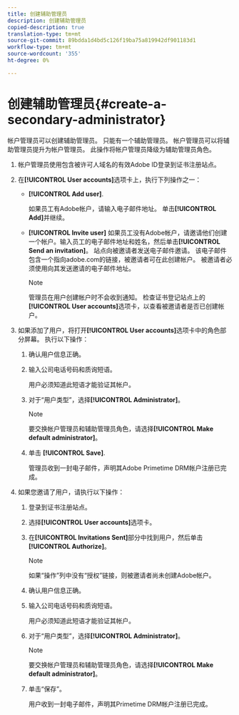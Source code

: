```yaml
---
title: 创建辅助管理员
description: 创建辅助管理员
copied-description: true
translation-type: tm+mt
source-git-commit: 89bdda1d4bd5c126f19ba75a819942df901183d1
workflow-type: tm+mt
source-wordcount: '355'
ht-degree: 0%

---
```



# 创建辅助管理员{#create-a-secondary-administrator}

帐户管理员可以创建辅助管理员。 只能有一个辅助管理员。 帐户管理员可以将辅助管理员提升为帐户管理员。 此操作将帐户管理员降级为辅助管理员角色。

1. 帐户管理员使用包含被许可人域名的有效Adobe ID登录到证书注册站点。
1. 在&#x200B;**[!UICONTROL User accounts]**&#x200B;选项卡上，执行下列操作之一：

   * **[!UICONTROL Add user]**.

      如果员工有Adobe帐户，请输入电子邮件地址。 单击&#x200B;**[!UICONTROL Add]**&#x200B;并继续。

   * **[!UICONTROL Invite user]** 如果员工没有Adobe帐户，请邀请他们创建一个帐户。输入员工的电子邮件地址和姓名，然后单击&#x200B;**[!UICONTROL Send an invitation]**。 站点向被邀请者发送电子邮件邀请。 该电子邮件包含一个指向adobe.com的链接，被邀请者可在此创建帐户。 被邀请者必须使用向其发送邀请的电子邮件地址。

      >[!NOTE]
      >
      >管理员在用户创建帐户时不会收到通知。 检查证书登记站点上的&#x200B;**[!UICONTROL User accounts]**&#x200B;选项卡，以查看被邀请者是否已创建帐户。

1. 如果添加了用户，将打开&#x200B;**[!UICONTROL User accounts]**&#x200B;选项卡中的角色部分屏幕。 执行以下操作：

   1. 确认用户信息正确。
   1. 输入公司电话号码和质询短语。

      用户必须知道此短语才能验证其帐户。
   1. 对于“用户类型”，选择&#x200B;**[!UICONTROL Administrator]**。

      >[!NOTE]
      >
      >要交换帐户管理员和辅助管理员角色，请选择&#x200B;**[!UICONTROL Make default administrator]**。

   1. 单击 **[!UICONTROL Save]**.

      管理员收到一封电子邮件，声明其Adobe Primetime DRM帐户注册已完成。

1. 如果您邀请了用户，请执行以下操作：

   1. 登录到证书注册站点。
   1. 选择&#x200B;**[!UICONTROL User accounts]**&#x200B;选项卡。
   1. 在&#x200B;**[!UICONTROL Invitations Sent]**&#x200B;部分中找到用户，然后单击&#x200B;**[!UICONTROL Authorize]**。

      >[!NOTE]
      >
      >如果“操作”列中没有“授权”链接，则被邀请者尚未创建Adobe帐户。

   1. 确认用户信息正确。
   1. 输入公司电话号码和质询短语。

      用户必须知道此短语才能验证其帐户。
   1. 对于“用户类型”，选择&#x200B;**[!UICONTROL Administrator]**。

      >[!NOTE]
      >
      >要交换帐户管理员和辅助管理员角色，请选择&#x200B;**[!UICONTROL Make default administrator]**。

   1. 单击“保存”。

      用户收到一封电子邮件，声明其Primetime DRM帐户注册已完成。

